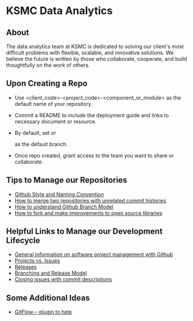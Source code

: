 # KSMC Data Analytics

About
-----
The data analytics team at KSMC is dedicated to solving our client's most difficult problems with flexible, scalable, and innovative solutions.  We believe the future is written by those who collaborate, cooperate, and build thoughtfully on the work of others.

Upon Creating a Repo
-----
- Use <client_code>-<project_code>-<component_or_module> as the default name of your repository.

- Commit a README to include the deployment guide and links to necessary document or resource.

- By default, set <master> or <main> as the default branch.
  
- Once repo created, grant access to the team you want to share or collaborate.


Tips to Manage our Repositories
-------------------------------
- [Github Style and Naming Convention](https://github.com/agis/git-style-guide)
- [How to merge two repositories with unrelated commit histories](https://github.com/ksmc/ksmc.github.io/tree/master/tips/merge-repo.sh)
- [How to understand Github Branch Model](https://nvie.com/posts/a-successful-git-branching-model/)
- [How to fork and make improvements to open source libraries](https://github.com/ksmc/ksmc.github.io/tree/master/tips/fork-and-improve.sh)

Helpful Links to Manage our Development Lifecycle
-------------------------------------------------
- [General information on software project management with Github](https://zube.io/blog/agile-project-management-workflow-for-github-issues/)
- [Projects vs. Issues](https://stackoverflow.com/questions/39591795/what-is-the-difference-relationship-between-github-projects-and-milestones)
- [Releases](https://help.github.com/articles/creating-releases/)
- [Branching and Release Model](http://nvie.com/posts/a-successful-git-branching-model/)
- [Closing issues with commit descriptions](https://help.github.com/articles/closing-issues-using-keywords/)

Some Additional Ideas
---------------------
- [GitFlow-- plugin to help](https://blog.axosoft.com/2017/01/31/gitflow/)

